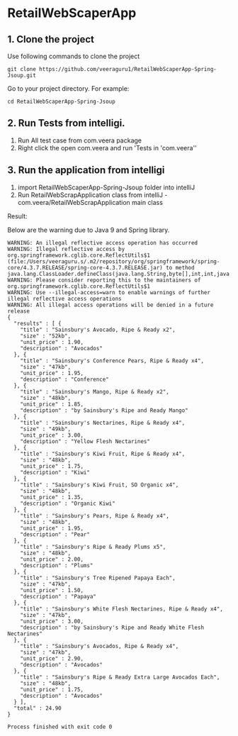 # RetailWebScaperApp

## 1. Clone the project

Use following commands to clone the project

```
git clone https://github.com/veeraguru1/RetailWebScaperApp-Spring-Jsoup.git
```

Go to your project directory. For example:

```
cd RetailWebScaperApp-Spring-Jsoup
```
 

## 2. Run Tests from intelligi.

1) Run All test case from com.veera package
2) Right click the open com.veera and run 'Tests in 'com.veera''

## 3. Run the application from intelligi

1) import RetailWebScaperApp-Spring-Jsoup folder into intelliJ
2) Run RetailWebScrapApplication class from intelliJ - com.veera/RetailWebScrapApplication main class


Result:

Below are the warning due to Java 9 and Spring library.

```
WARNING: An illegal reflective access operation has occurred
WARNING: Illegal reflective access by org.springframework.cglib.core.ReflectUtils$1 (file:/Users/veeraguru.s/.m2/repository/org/springframework/spring-core/4.3.7.RELEASE/spring-core-4.3.7.RELEASE.jar) to method java.lang.ClassLoader.defineClass(java.lang.String,byte[],int,int,java.security.ProtectionDomain)
WARNING: Please consider reporting this to the maintainers of org.springframework.cglib.core.ReflectUtils$1
WARNING: Use --illegal-access=warn to enable warnings of further illegal reflective access operations
WARNING: All illegal access operations will be denied in a future release
{
  "results" : [ {
    "title" : "Sainsbury's Avocado, Ripe & Ready x2",
    "size" : "52kb",
    "unit_price" : 1.90,
    "description" : "Avocados"
  }, {
    "title" : "Sainsbury's Conference Pears, Ripe & Ready x4",
    "size" : "47kb",
    "unit_price" : 1.95,
    "description" : "Conference"
  }, {
    "title" : "Sainsbury's Mango, Ripe & Ready x2",
    "size" : "48kb",
    "unit_price" : 1.85,
    "description" : "by Sainsbury's Ripe and Ready Mango"
  }, {
    "title" : "Sainsbury's Nectarines, Ripe & Ready x4",
    "size" : "49kb",
    "unit_price" : 3.00,
    "description" : "Yellow Flesh Nectarines"
  }, {
    "title" : "Sainsbury's Kiwi Fruit, Ripe & Ready x4",
    "size" : "48kb",
    "unit_price" : 1.75,
    "description" : "Kiwi"
  }, {
    "title" : "Sainsbury's Kiwi Fruit, SO Organic x4",
    "size" : "48kb",
    "unit_price" : 1.35,
    "description" : "Organic Kiwi"
  }, {
    "title" : "Sainsbury's Pears, Ripe & Ready x4",
    "size" : "48kb",
    "unit_price" : 1.95,
    "description" : "Pear"
  }, {
    "title" : "Sainsbury's Ripe & Ready Plums x5",
    "size" : "48kb",
    "unit_price" : 2.00,
    "description" : "Plums"
  }, {
    "title" : "Sainsbury's Tree Ripened Papaya Each",
    "size" : "47kb",
    "unit_price" : 1.50,
    "description" : "Papaya"
  }, {
    "title" : "Sainsbury's White Flesh Nectarines, Ripe & Ready x4",
    "size" : "47kb",
    "unit_price" : 3.00,
    "description" : "by Sainsbury's Ripe and Ready White Flesh Nectarines"
  }, {
    "title" : "Sainsbury's Avocados, Ripe & Ready x4",
    "size" : "47kb",
    "unit_price" : 2.90,
    "description" : "Avocados"
  }, {
    "title" : "Sainsbury's Ripe & Ready Extra Large Avocados Each",
    "size" : "48kb",
    "unit_price" : 1.75,
    "description" : "Avocados"
  } ],
  "total" : 24.90
}

Process finished with exit code 0
```
